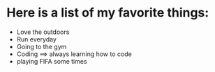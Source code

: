 # Here is a list of my favorite things:

- Love the outdoors 
- Run everyday
- Going to the gym
- Coding ==> always learning how to code  
- playing FIFA some times  
